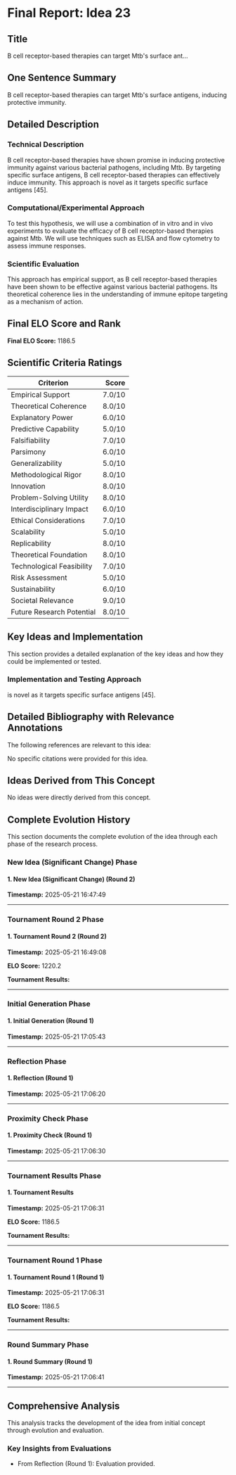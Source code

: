# Final Report: Idea 23

## Title

B cell receptor-based therapies can target Mtb's surface ant...

## One Sentence Summary

B cell receptor-based therapies can target Mtb's surface antigens, inducing protective immunity.

## Detailed Description

### Technical Description

B cell receptor-based therapies have shown promise in inducing protective immunity against various bacterial pathogens, including Mtb. By targeting specific surface antigens, B cell receptor-based therapies can effectively induce immunity. This approach is novel as it targets specific surface antigens [45].

### Computational/Experimental Approach

To test this hypothesis, we will use a combination of in vitro and in vivo experiments to evaluate the efficacy of B cell receptor-based therapies against Mtb. We will use techniques such as ELISA and flow cytometry to assess immune responses.

### Scientific Evaluation

This approach has empirical support, as B cell receptor-based therapies have been shown to be effective against various bacterial pathogens. Its theoretical coherence lies in the understanding of immune epitope targeting as a mechanism of action.


## Final ELO Score and Rank

**Final ELO Score:** 1186.5

## Scientific Criteria Ratings

| Criterion | Score |
|---|---:|
| Empirical Support | 7.0/10 |
| Theoretical Coherence | 8.0/10 |
| Explanatory Power | 6.0/10 |
| Predictive Capability | 5.0/10 |
| Falsifiability | 7.0/10 |
| Parsimony | 6.0/10 |
| Generalizability | 5.0/10 |
| Methodological Rigor | 8.0/10 |
| Innovation | 8.0/10 |
| Problem-Solving Utility | 8.0/10 |
| Interdisciplinary Impact | 6.0/10 |
| Ethical Considerations | 7.0/10 |
| Scalability | 5.0/10 |
| Replicability | 8.0/10 |
| Theoretical Foundation | 8.0/10 |
| Technological Feasibility | 7.0/10 |
| Risk Assessment | 5.0/10 |
| Sustainability | 6.0/10 |
| Societal Relevance | 9.0/10 |
| Future Research Potential | 8.0/10 |

## Key Ideas and Implementation

This section provides a detailed explanation of the key ideas and how they could be implemented or tested.

### Implementation and Testing Approach

is novel as it targets specific surface antigens [45].


## Detailed Bibliography with Relevance Annotations

The following references are relevant to this idea:

No specific citations were provided for this idea.


## Ideas Derived from This Concept

No ideas were directly derived from this concept.

## Complete Evolution History

This section documents the complete evolution of the idea through each phase of the research process.

### New Idea (Significant Change) Phase

#### 1. New Idea (Significant Change) (Round 2)
**Timestamp:** 2025-05-21 16:47:49



---

### Tournament Round 2 Phase

#### 1. Tournament Round 2 (Round 2)
**Timestamp:** 2025-05-21 16:49:08

**ELO Score:** 1220.2

**Tournament Results:**



---

### Initial Generation Phase

#### 1. Initial Generation (Round 1)
**Timestamp:** 2025-05-21 17:05:43



---

### Reflection Phase

#### 1. Reflection (Round 1)
**Timestamp:** 2025-05-21 17:06:20



---

### Proximity Check Phase

#### 1. Proximity Check (Round 1)
**Timestamp:** 2025-05-21 17:06:30



---

### Tournament Results Phase

#### 1. Tournament Results
**Timestamp:** 2025-05-21 17:06:31

**ELO Score:** 1186.5

**Tournament Results:**



---

### Tournament Round 1 Phase

#### 1. Tournament Round 1 (Round 1)
**Timestamp:** 2025-05-21 17:06:31

**ELO Score:** 1186.5

**Tournament Results:**



---

### Round Summary Phase

#### 1. Round Summary (Round 1)
**Timestamp:** 2025-05-21 17:06:41



---

## Comprehensive Analysis

This analysis tracks the development of the idea from initial concept through evolution and evaluation.

### Key Insights from Evaluations

- From Reflection (Round 1): Evaluation provided.
